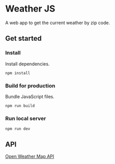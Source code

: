 
# Weather JS

A web app to get the current weather by zip code.

## Get started

### Install
Install dependencies.

``
npm install
``

### Build for production
Bundle JavaScript files.

``
npm run build
``

### Run local server
``
npm run dev
``

## API
[Open Weather Map API](https://openweathermap.org/api)